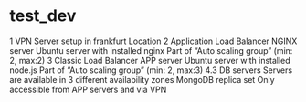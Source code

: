 # test_dev


1 VPN Server setup in frankfurt Location 
2 Application Load Balancer
		NGINX server
		Ubuntu server with installed nginx
		Part of “Auto scaling group” (min: 2, max:2)
3 Classic Load Balancer
		APP server
		Ubuntu server with installed node.js
		Part of “Auto scaling group” (min: 2, max:3)
4.3 DB servers
		Servers are available in 3 different availability zones
		MongoDB replica set
		Only accessible from APP servers and via VPN
